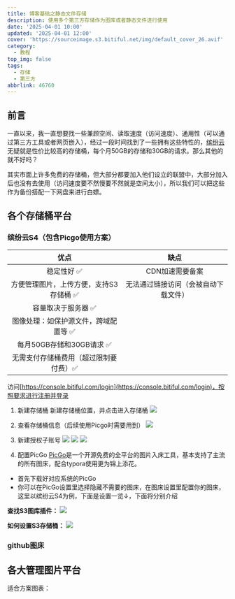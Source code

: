 ```yaml
---
title: 博客基础之静态文件存储
description: 使用多个第三方存储作为图库或者静态文件进行使用
date: '2025-04-01 10:00'
updated: '2025-04-01 12:00'
cover: 'https://sourceimage.s3.bitiful.net/img/default_cover_26.avif'
category:
  - 教程
top_img: false
tags:
  - 存储
  - 第三方
abbrlink: 46760
---
```

## 前言
一直以来，我一直想要找一些兼顾空间、读取速度（访问速度）、通用性（可以通过第三方工具或者网页嵌入），经过一段时间找到了一些拥有这些特性的，[缤纷云](https://www.bitiful.com/)无疑就是性价比较高的存储桶，每个月50GB的存储和30GB的请求。那么其他的就不好吗？

其实市面上许多免费的存储桶，但大部分都要加入他们设立的联盟中，大部分加入后也没有去使用（访问速度要不然慢要不然就是空间太小），所以我们可以把这些作为备份搭配一下网盘来进行白嫖。

## 各个存储桶平台
### 缤纷云S4（包含Picgo使用方案）
|优点                                                    |  缺点
|:-----------------------------------------------------:|:-----------------------------------------------------:|
|稳定性好 ✅                                            | CDN加速需要备案                                        |
|方便管理图片，上传方便，支持S3存储桶 ✅                  | 无法通过链接访问（会被自动下载文件）                    |
|容量取决于服务器 ✅                                     |                                                       |
|图像处理：如保护源文件，跨域配置等 ✅                    |                                                       |
|每月50GB存储和30GB请求 ✅                               |                                                       |
|无需支付存储桶费用（超过限制要付费）✅                   |                                                       |

访问[https://console.bitiful.com/login](https://console.bitiful.com/login)，按照要求进行注册并登录

1. 新建存储桶
新建存储桶位置，并点击进入存储桶
![](https://sourceimage.s3.bitiful.net/post%2Fimg%2F20250401%2F1.avif)

2. 查看存储桶信息（后续使用Picgo时需要用到）
![](https://sourceimage.s3.bitiful.net/post%2Fimg%2F20250401%2F2.avif)

3. 新建授权子账号
![](https://sourceimage.s3.bitiful.net/post%2Fimg%2F20250401%2F3.avif)
![](https://sourceimage.s3.bitiful.net/post%2Fimg%2F20250401%2F4.avif)
![](https://sourceimage.s3.bitiful.net/post%2Fimg%2F20250401%2F5.avif)

4. 配置PicGo
[PicGo](https://molunerfinn.com/PicGo/)是一个开源免费的全平台的图片入床工具，基本支持了主流的所有图床，配合typora使用更为锦上添花。

- 首先下载好对应系统的PicGo
- 你可以在PicGo设置里选择隐藏不需要的图床，在图床设置里配置你的图床，这里以缤纷云S4为例，下面是设置一览↓，下面将分别介绍

**查找S3图库插件：**
![](https://sourceimage.s3.bitiful.net/post%2Fimg%2F20250401%2F6.png)

**如何设置S3存储桶：**
![](https://sourceimage.s3.bitiful.net/post%2Fimg%2F20250401%2F7.png)

### github图床


## 各大管理图片平台
适合方案图表：